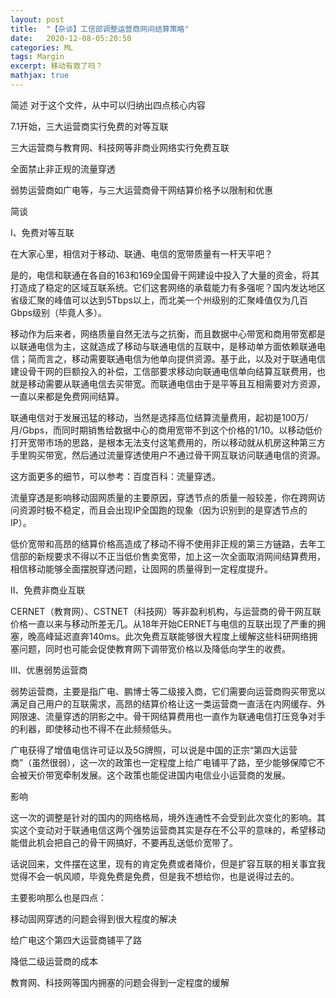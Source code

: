 ```yaml
---
layout: post
title:  "【杂谈】工信部调整运营商网间结算策略"
date:   2020-12-08-05:20:50
categories: ML
tags: Margin
excerpt: 移动有救了吗？
mathjax: true
---
```

简述
对于这个文件，从中可以归纳出四点核心内容

7.1开始，三大运营商实行免费的对等互联

三大运营商与教育网、科技网等非商业网络实行免费互联

全面禁止非正规的流量穿透

弱势运营商如广电等，与三大运营商骨干网结算价格予以限制和优惠

简谈

Ⅰ、免费对等互联

在大家心里，相信对于移动、联通、电信的宽带质量有一杆天平吧？

是的，电信和联通在各自的163和169全国骨干网建设中投入了大量的资金，将其打造成了稳定的区域互联系统。它们这套网络的承载能力有多强呢？国内发达地区省级汇聚的峰值可以达到5Tbps以上，而北美一个州级别的汇聚峰值仅为几百Gbps级别（毕竟人多）。

移动作为后来者，网络质量自然无法与之抗衡，而且数据中心带宽和商用带宽都是以联通电信为主，这就造成了移动与联通电信的互联中，是移动单方面依赖联通电信；简而言之，移动需要联通电信为他单向提供资源。基于此，以及对于联通电信建设骨干网的巨额投入的补偿，工信部要求移动向联通电信单向结算互联费用，也就是移动需要从联通电信去买带宽。而联通电信由于是平等且互相需要对方资源，一直以来都是免费网间结算。

联通电信对于发展迅猛的移动，当然是选择高位结算流量费用，起初是100万/月/Gbps，而同时期销售给数据中心的商用宽带不到这个价格的1/10。以移动低价打开宽带市场的思路，是根本无法支付这笔费用的，所以移动就从机房这种第三方手里购买带宽，然后通过流量穿透使用户不通过骨干网互联访问联通电信的资源。

这方面更多的细节，可以参考：百度百科：流量穿透。



流量穿透是影响移动固网质量的主要原因，穿透节点的质量一般较差，你在跨网访问资源时极不稳定，而且会出现IP全国跑的现象（因为识别到的是穿透节点的IP）。

低价宽带和高昂的结算价格高造成了移动不得不使用非正规的第三方链路，去年工信部的新规要求不得以不正当低价售卖宽带，加上这一次全面取消网间结算费用，相信移动能够全面摆脱穿透问题，让固网的质量得到一定程度提升。

II、免费非商业互联

CERNET（教育网）、CSTNET（科技网）等非盈利机构，与运营商的骨干网互联价格一直以来与移动所差无几。从18年开始CERNET与电信的互联出现了严重的拥塞，晚高峰延迟直奔140ms。此次免费互联能够很大程度上缓解这些科研网络拥塞问题，同时也可能会促使教育网下调带宽价格以及降低向学生的收费。

III、优惠弱势运营商

弱势运营商，主要是指广电、鹏博士等二级接入商，它们需要向运营商购买带宽以满足自己用户的互联需求，高昂的结算价格让这一类运营商一直活在内网缓存、外网限速、流量穿透的阴影之中。骨干网结算费用也一直作为联通电信打压竞争对手的利器，即使移动也不得不在此频频低头。

广电获得了增值电信许可证以及5G牌照，可以说是中国的正宗“第四大运营商”（虽然很弱），这一次的政策也一定程度上给广电铺平了路，至少能够保障它不会被天价带宽牵制发展。这个政策也能促进国内电信业小运营商的发展。

影响

这一次的调整是针对的国内的网络格局，境外连通性不会受到此次变化的影响。其实这个变动对于联通电信这两个强势运营商其实是存在不公平的意味的，希望移动能借此机会把自己的骨干网搞好，不要再乱送低价宽带了。

话说回来，文件摆在这里，现有的肯定免费或者降价，但是扩容互联的相关事宜我觉得不会一帆风顺，毕竟免费是免费，但是我不想给你，也是说得过去的。

主要影响那么也是四点：

移动固网穿透的问题会得到很大程度的解决

给广电这个第四大运营商铺平了路

降低二级运营商的成本

教育网、科技网等国内拥塞的问题会得到一定程度的缓解
